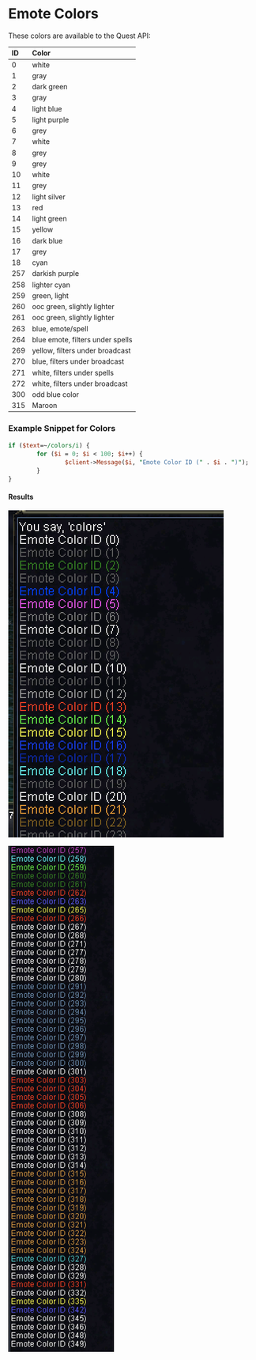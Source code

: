 # Emote Colors

These colors are available to the Quest API:

| ID | Color |
| :--- | :--- |
| 0 | white |
| 1 | gray |
| 2 | dark green |
| 3 | gray |
| 4 | light blue |
| 5 | light purple |
| 6 | grey |
| 7 | white |
| 8 | grey |
| 9 | grey |
| 10 | white |
| 11 | grey |
| 12 | light silver |
| 13 | red |
| 14 | light green |
| 15 | yellow |
| 16 | dark blue |
| 17 | grey |
| 18 | cyan |
| 257 | darkish purple |
| 258 | lighter cyan |
| 259 | green, light |
| 260 | ooc green, slightly lighter |
| 261 | ooc green, slightly lighter |
| 263 | blue, emote/spell |
| 264 | blue emote, filters under spells |
| 269 | yellow, filters under broadcast |
| 270 | blue, filters under broadcast |
| 271 | white, filters under spells |
| 272 | white, filters under broadcast |
| 300 | odd blue color |
| 315 | Maroon |

### Example Snippet for Colors

```perl
if ($text=~/colors/i) {
        for ($i = 0; $i < 100; $i++) {
                $client->Message($i, "Emote Color ID (" . $i . ")");
        }
}
```

#### Results

![Lower Range](../../.gitbook/assets/42428214-3a32a11e-82f8-11e8-9bfa-fe5175b4996f%20%281%29.png)

![Higher Range](../../.gitbook/assets/42428277-96bea77a-82f8-11e8-8cd6-5d43920f5f6e.png)



